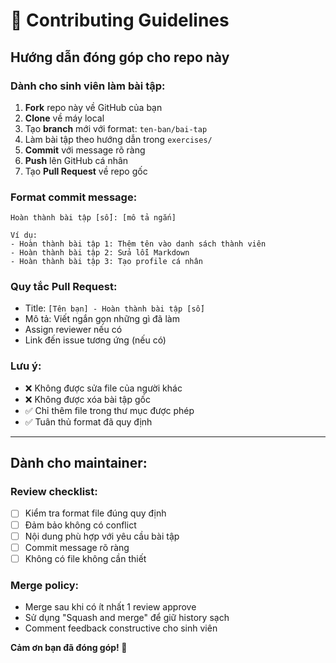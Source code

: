 # 🤝 Contributing Guidelines

## Hướng dẫn đóng góp cho repo này

### Dành cho sinh viên làm bài tập:

1. **Fork** repo này về GitHub của bạn
2. **Clone** về máy local
3. Tạo **branch** mới với format: `ten-ban/bai-tap`
4. Làm bài tập theo hướng dẫn trong `exercises/`
5. **Commit** với message rõ ràng
6. **Push** lên GitHub cá nhân
7. Tạo **Pull Request** về repo gốc

### Format commit message:
```
Hoàn thành bài tập [số]: [mô tả ngắn]

Ví dụ:
- Hoàn thành bài tập 1: Thêm tên vào danh sách thành viên
- Hoàn thành bài tập 2: Sửa lỗi Markdown
- Hoàn thành bài tập 3: Tạo profile cá nhân
```

### Quy tắc Pull Request:
- Title: `[Tên bạn] - Hoàn thành bài tập [số]`
- Mô tả: Viết ngắn gọn những gì đã làm
- Assign reviewer nếu có
- Link đến issue tương ứng (nếu có)

### Lưu ý:
- ❌ Không được sửa file của người khác
- ❌ Không được xóa bài tập gốc
- ✅ Chỉ thêm file trong thư mục được phép
- ✅ Tuân thủ format đã quy định

---

## Dành cho maintainer:

### Review checklist:
- [ ] Kiểm tra format file đúng quy định
- [ ] Đảm bảo không có conflict
- [ ] Nội dung phù hợp với yêu cầu bài tập
- [ ] Commit message rõ ràng
- [ ] Không có file không cần thiết

### Merge policy:
- Merge sau khi có ít nhất 1 review approve
- Sử dụng "Squash and merge" để giữ history sạch
- Comment feedback constructive cho sinh viên

**Cảm ơn bạn đã đóng góp! 🎉**
